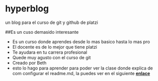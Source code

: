 # hyperblog
un blog para el curso de git y github de platzi

##Es un cuso demasido interesante

* Es un curso donde aprendes desde lo mas basico hasta lo mas pro
* El docente es de lo mejor que tiene platzi
* Te ayudara en tu carrera profesional
* Quede muy agusto con el curso de git
* Creado por Beth
* esto lo hago para aprender
para poder ver la clase donde explica de com configurar el readme.md, la puedes ver en el siguiente [**enlace**]("https://platzi.com/clases/1557-git-github/19977-readmemd-es-una-excelente-practica/")